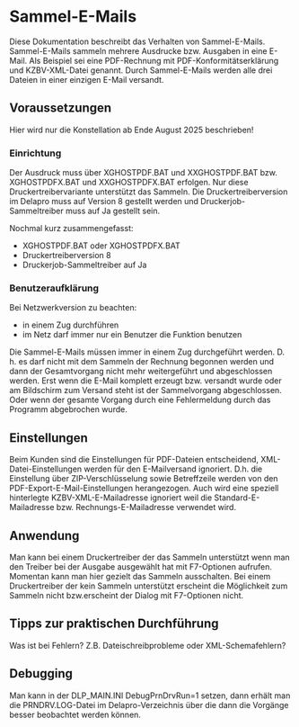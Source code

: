 # Sammel-E-Mails
Diese Dokumentation beschreibt das Verhalten von Sammel-E-Mails. Sammel-E-Mails sammeln mehrere Ausdrucke bzw. Ausgaben in eine E-Mail. Als Beispiel sei eine PDF-Rechnung mit PDF-Konformitätserklärung und KZBV-XML-Datei genannt. Durch Sammel-E-Mails werden alle drei Dateien in einer einzigen E-Mail versandt.

## Voraussetzungen
Hier wird nur die Konstellation ab Ende August 2025 beschrieben!

### Einrichtung
Der Ausdruck muss über XGHOSTPDF.BAT und XXGHOSTPDF.BAT bzw. XGHOSTPDFX.BAT und XXGHOSTPDFX.BAT erfolgen. Nur diese Druckertreibervariante unterstützt das Sammeln. Die Druckertreiberversion im Delapro muss auf Version 8 gestellt werden und Druckerjob-Sammeltreiber muss auf Ja gestellt sein.

Nochmal kurz zusammengefasst:
- XGHOSTPDF.BAT oder XGHOSTPDFX.BAT
- Druckertreiberversion 8
- Druckerjob-Sammeltreiber auf Ja

### Benutzeraufklärung
Bei Netzwerkversion zu beachten:

- in einem Zug durchführen
- im Netz darf immer nur ein Benutzer die Funktion benutzen

Die Sammel-E-Mails müssen immer in einem Zug durchgeführt werden. D. h. es darf nicht mit dem Sammeln der Rechnung begonnen werden und dann der Gesamtvorgang nicht mehr weitergeführt und abgeschlossen werden. Erst wenn die E-Mail komplett erzeugt bzw. versandt wurde oder am Bildschirm zum Versand steht ist der Sammelvorgang abgeschlossen. Oder wenn der gesamte Vorgang durch eine Fehlermeldung durch das Programm abgebrochen wurde.

## Einstellungen
Beim Kunden sind die Einstellungen für PDF-Dateien entscheidend, XML-Datei-Einstellungen werden für den E-Mailversand ignoriert. D.h. die Einstellung über ZIP-Verschlüsselung sowie Betreffzeile werden von den PDF-Export-E-Mail-Einstellungen herangezogen. Auch wird eine speziell hinterlegte KZBV-XML-E-Mailadresse ignoriert weil die Standard-E-Mailadresse bzw. Rechnungs-E-Mailadresse verwendet wird.

## Anwendung
Man kann bei einem Druckertreiber der das Sammeln unterstützt wenn man den Treiber bei der Ausgabe ausgewählt hat mit F7-Optionen aufrufen. Momentan kann man hier gezielt das Sammeln ausschalten. Bei einem Druckertreiber der kein Sammeln unterstützt erscheint die Möglichkeit zum Sammeln nicht bzw.erscheint der Dialog mit F7-Optionen nicht.

## Tipps zur praktischen Durchführung
Was ist bei Fehlern? Z.B. Dateischreibprobleme oder XML-Schemafehlern?

## Debugging
Man kann in der DLP_MAIN.INI DebugPrnDrvRun=1 setzen, dann erhält man die PRNDRV.LOG-Datei im Delapro-Verzeichnis über die dann die Vorgänge besser beobachtet werden können.
